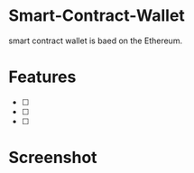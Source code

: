 # Smart-Contract-Wallet
smart contract wallet is baed on the Ethereum.

# Features
- [ ] 
- [ ]
- [ ]


# Screenshot



